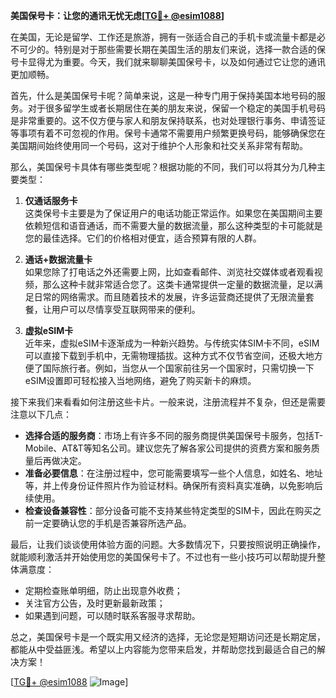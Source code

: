 **美国保号卡：让您的通讯无忧无虑[[TG💪+ @esim1088](https://t.me/s/esim1088)]**

在美国，无论是留学、工作还是旅游，拥有一张适合自己的手机卡或流量卡都是必不可少的。特别是对于那些需要长期在美国生活的朋友们来说，选择一款合适的保号卡显得尤为重要。今天，我们就来聊聊美国保号卡，以及如何通过它让您的通讯更加顺畅。

首先，什么是美国保号卡呢？简单来说，这是一种专门用于保持美国本地号码的服务。对于很多留学生或者长期居住在美的朋友来说，保留一个稳定的美国手机号码是非常重要的。这不仅方便与家人和朋友保持联系，也对处理银行事务、申请签证等事项有着不可忽视的作用。保号卡通常不需要用户频繁更换号码，能够确保您在美国期间始终使用同一个号码，这对于维护个人形象和社交关系非常有帮助。

那么，美国保号卡具体有哪些类型呢？根据功能的不同，我们可以将其分为几种主要类型：

1. **仅通话服务卡**  
这类保号卡主要是为了保证用户的电话功能正常运作。如果您在美国期间主要依赖短信和语音通话，而不需要大量的数据流量，那么这种类型的卡可能就是您的最佳选择。它们的价格相对便宜，适合预算有限的人群。

2. **通话+数据流量卡**  
如果您除了打电话之外还需要上网，比如查看邮件、浏览社交媒体或者观看视频，那么这种卡就非常适合您了。这类卡通常提供一定量的数据流量，足以满足日常的网络需求。而且随着技术的发展，许多运营商还提供了无限流量套餐，让用户可以尽情享受互联网带来的便利。

3. **虚拟eSIM卡**  
近年来，虚拟eSIM卡逐渐成为一种新兴趋势。与传统实体SIM卡不同，eSIM可以直接下载到手机中，无需物理插拔。这种方式不仅节省空间，还极大地方便了国际旅行者。例如，当您从一个国家前往另一个国家时，只需切换一下eSIM设置即可轻松接入当地网络，避免了购买新卡的麻烦。

接下来我们来看看如何注册这些卡片。一般来说，注册流程并不复杂，但还是需要注意以下几点：

- **选择合适的服务商**：市场上有许多不同的服务商提供美国保号卡服务，包括T-Mobile、AT&T等知名公司。建议您先了解各家公司提供的资费方案和服务质量后再做决定。
- **准备必要信息**：在注册过程中，您可能需要填写一些个人信息，如姓名、地址等，并上传身份证件照片作为验证材料。确保所有资料真实准确，以免影响后续使用。
- **检查设备兼容性**：部分设备可能不支持某些特定类型的SIM卡，因此在购买之前一定要确认您的手机是否兼容所选产品。

最后，让我们谈谈使用体验方面的问题。大多数情况下，只要按照说明正确操作，就能顺利激活并开始使用您的美国保号卡了。不过也有一些小技巧可以帮助提升整体满意度：

- 定期检查账单明细，防止出现意外收费；
- 关注官方公告，及时更新最新政策；
- 如果遇到问题，可以随时联系客服寻求帮助。

总之，美国保号卡是一个既实用又经济的选择，无论您是短期访问还是长期定居，都能从中受益匪浅。希望以上内容能为您带来启发，并帮助您找到最适合自己的解决方案！

[[TG💪+ @esim1088](https://t.me/s/esim1088) ![Image](https://i.postimg.cc/4NQfJmqS/Snipaste-2025-05-13-00-14-12.png)]